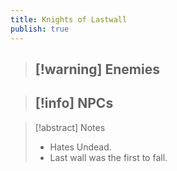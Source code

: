 ```yaml
---
title: Knights of Lastwall
publish: true
---
```

> [!warning] Enemies
> - 

> [!info] NPCs
> - 

> [!abstract] Notes
> - Hates Undead.
> - Last wall was the first to fall.
